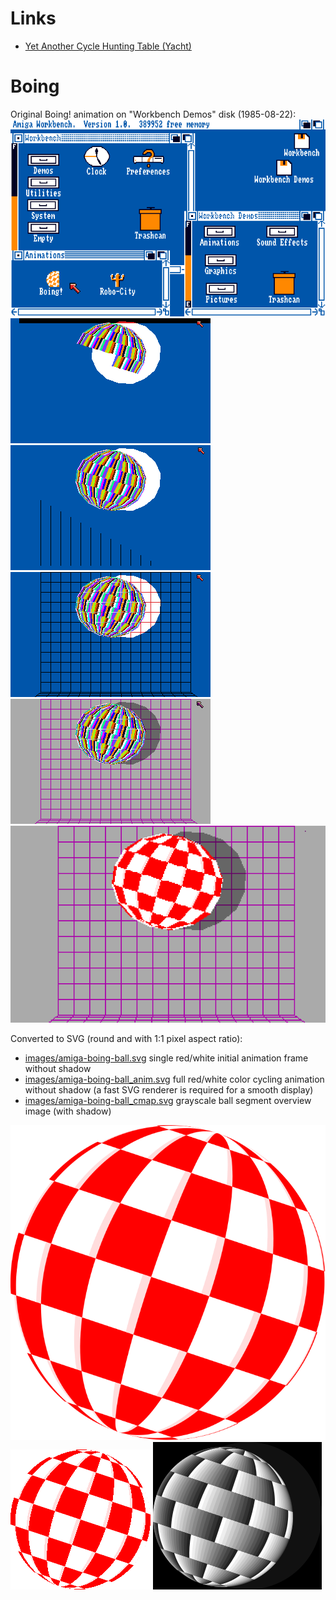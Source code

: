 Links
=====

- [Yet Another Cycle Hunting Table (Yacht)](https://www.atari-forum.com/viewtopic.php?f=68&t=24710)

Boing
=====

Original Boing! animation on "Workbench Demos" disk (1985-08-22):  
![Workbench Demos Animations](images/wbdemos-boing-1.png)  
![Boing! ball initialization](images/wbdemos-boing-2.png)
![Boing! line initialization](images/wbdemos-boing-3.png)  
![Boing! grid initialization](images/wbdemos-boing-4.png)
![Boing! back initialization](images/wbdemos-boing-5.png)  
![Boing! initialization done](images/wbdemos-boing-6.png)

Converted to SVG (round and with 1:1 pixel aspect ratio):  
  - [images/amiga-boing-ball.svg](images/amiga-boing-ball.svg)
    single red/white initial animation frame without shadow
  - [images/amiga-boing-ball_anim.svg](images/amiga-boing-ball_anim.svg)
    full red/white color cycling animation without shadow
    (a fast SVG renderer is required for a smooth display)
  - [images/amiga-boing-ball_cmap.svg](images/amiga-boing-ball_cmap.svg)
    grayscale ball segment overview image (with shadow)

![Amiga Boing! ball 1st frame](images/amiga-boing-ball.svg)  
![Amiga Boing! ball animation](images/amiga-boing-ball_anim.svg)
![Amiga Boing! ball color map](images/amiga-boing-ball_cmap.svg)
